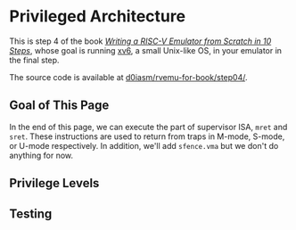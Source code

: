 # Privileged Architecture

This is step 4 of the book [_Writing a RISC-V Emulator from Scratch in 10 Steps_](../), whose goal is running [xv6](https://github.com/mit-pdos/xv6-riscv), a small Unix-like OS, in your emulator in the final step.

The source code is available at [d0iasm/rvemu-for-book/step04/](https://github.com/d0iasm/rvemu-for-book/tree/master/step04).

## Goal of This Page

In the end of this page, we can execute the part of supervisor ISA, `mret` and `sret`. These instructions are used to return from traps in M-mode, S-mode, or U-mode respectively. In addition, we'll add `sfence.vma` but we don't do anything for now.

## Privilege Levels

## Testing

